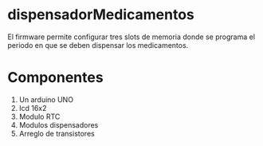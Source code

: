 # dispensadorMedicamentos
El firmware permite configurar tres slots de memoria donde se programa el periodo en que se deben dispensar los medicamentos.
# Componentes
1. Un arduino UNO
2. lcd 16x2
3. Modulo RTC
4. Modulos dispensadores
5. Arreglo de transistores
